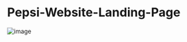 # Pepsi-Website-Landing-Page
![image](https://user-images.githubusercontent.com/86103959/185826199-16df3110-ec05-4745-9445-6765d865f25b.png)
